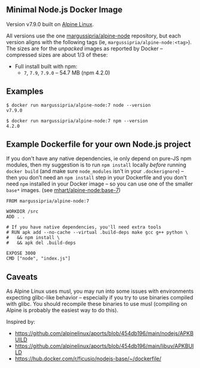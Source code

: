 Minimal Node.js Docker Image
-----------------------------

Version v7.9.0 built on [Alpine Linux](https://alpinelinux.org/).

All versions use the one [margussipria/alpine-node](https://hub.docker.com/r/margussipria/alpine-node/) repository,
but each version aligns with the following tags (ie, `margussipria/alpine-node:<tag>`). The sizes are for the
*unpacked* images as reported by Docker – compressed sizes are about 1/3 of these:

- Full install built with npm:
  - `7`, `7.9`, `7.9.0` – 54.7 MB (npm 4.2.0)

Examples
--------

    $ docker run margussipria/alpine-node:7 node --version
    v7.9.0

    $ docker run margussipria/alpine-node:7 npm --version
    4.2.0

Example Dockerfile for your own Node.js project
-----------------------------------------------

If you don't have any native dependencies, ie only depend on pure-JS npm
modules, then my suggestion is to run `npm install` locally *before* running
`docker build` (and make sure `node_modules` isn't in your `.dockerignore`) –
then you don't need an `npm install` step in your Dockerfile and you don't need
`npm` installed in your Docker image – so you can use one of the smaller
`base*` images. (see [mhart/alpine-node:base-7](https://hub.docker.com/r/mhart/alpine-node/))

    FROM margussipria/alpine-node:7

    WORKDIR /src
    ADD . .

    # If you have native dependencies, you'll need extra tools
    # RUN apk add --no-cache --virtual .build-deps make gcc g++ python \
    #   && npm install \
    #   && apk del .build-deps

    EXPOSE 3000
    CMD ["node", "index.js"]

Caveats
-------

As Alpine Linux uses musl, you may run into some issues with environments
expecting glibc-like behavior – especially if you try to use binaries compiled
with glibc. You should recompile these binaries to use musl (compiling on
Alpine is probably the easiest way to do this).

Inspired by:

- https://github.com/alpinelinux/aports/blob/454db196/main/nodejs/APKBUILD
- https://github.com/alpinelinux/aports/blob/454db196/main/libuv/APKBUILD
- https://hub.docker.com/r/ficusio/nodejs-base/~/dockerfile/
